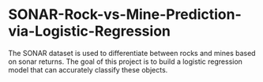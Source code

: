 # SONAR-Rock-vs-Mine-Prediction-via-Logistic-Regression
The SONAR dataset is used to differentiate between rocks and mines based on sonar returns. The goal of this project is to build a logistic regression model that can accurately classify these objects.
